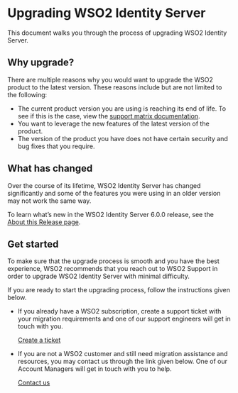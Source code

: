 # Upgrading WSO2 Identity Server

This document walks you through the process of upgrading WSO2 Identity Server. 

## Why upgrade?

There are multiple reasons why you would want to upgrade the WSO2 product to the latest version. These reasons include but are not limited to the following: 

- The current product version you are using is reaching its end of life. To see if this is the case, view the [support matrix documentation](https://wso2.com/products/support-matrix/). 
- You want to leverage the new features of the latest version of the product.
- The version of the product you have does not have certain security and bug fixes that you require.

## What has changed

Over the course of its lifetime, WSO2 Identity Server has changed significantly and some of the features you were using in an older version may not work the same way.

To learn what’s new in the WSO2 Identity Server 6.0.0 release, see the [About this Release page]({{base_path}}/references/about-this-release/).

## Get started

To make sure that the upgrade process is smooth and you have the best experience, WSO2 recommends that you reach out to WSO2 Support in order to upgrade WSO2 Identity Server with minimal difficulty.

If you are ready to start the upgrading process, follow the instructions given below.

- If you already have a WSO2 subscription, create a support ticket with your migration requirements and one of our support engineers will get in touch with you.

    [Create a ticket](https://support.wso2.com/support)

- If you are not a WSO2 customer and still need migration assistance and resources, you may contact us through the link given below. One of our Account Managers will get in touch with you to help.
 
    [Contact us](https://wso2.com/contact/)
